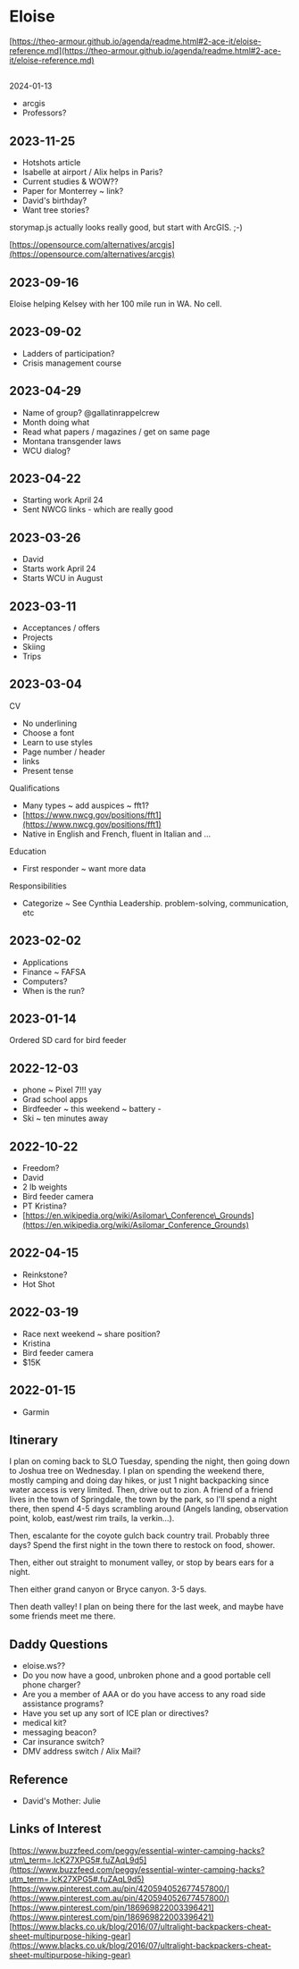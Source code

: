 # Eloise

[https://theo-armour.github.io/agenda/readme.html#2-ace-it/eloise-reference.md](https://theo-armour.github.io/agenda/readme.html#2-ace-it/eloise-reference.md)

## 

##   

2024-01-13

* arcgis
* Professors?

## 2023-11-25

* Hotshots article
* Isabelle at airport / Alix helps in Paris?
* Current studies & WOW??
* Paper for Monterrey ~ link?
* David's birthday?
* Want tree stories?

storymap.js actually looks really good, but start with ArcGIS. ;-)

[https://opensource.com/alternatives/arcgis](https://opensource.com/alternatives/arcgis)

## 2023-09-16

Eloise helping Kelsey with her 100 mile run in WA. No cell.

## 2023-09-02

* Ladders of participation?
* Crisis management course

## 2023-04-29

* Name of group? @gallatinrappelcrew
* Month doing what
* Read what papers / magazines / get on same page
* Montana transgender laws
* WCU dialog?

## 2023-04-22

* Starting work April 24
* Sent NWCG links - which are really good

## 2023-03-26

* David
* Starts work April 24
* Starts WCU in August

## 2023-03-11

* Acceptances / offers
* Projects
* Skiing
* Trips

## 2023-03-04

CV

* No underlining
* Choose a font
* Learn to use styles
* Page number / header
* links
* Present tense

Qualifications

* Many types ~ add auspices ~ fft1?
* [https://www.nwcg.gov/positions/fft1](https://www.nwcg.gov/positions/fft1)
* Native in English and French, fluent in Italian and …

Education

* First responder ~ want more data

Responsibilities

* Categorize ~ See Cynthia Leadership. problem-solving, communication, etc

## 2023-02-02

* Applications
* Finance ~ FAFSA
* Computers?
* When is the run?

## 2023-01-14

Ordered SD card for bird feeder

## 2022-12-03

* phone ~ Pixel 7!!! yay
* Grad school apps
* Birdfeeder ~ this weekend ~ battery -
* Ski ~ ten minutes away

## 2022-10-22

* Freedom?
* David
* 2 lb weights
* Bird feeder camera
* PT Kristina?
* [https://en.wikipedia.org/wiki/Asilomar\_Conference\_Grounds](https://en.wikipedia.org/wiki/Asilomar_Conference_Grounds)

## 2022-04-15

* Reinkstone?
* Hot Shot

## 2022-03-19

* Race next weekend ~ share position?
* Kristina
* Bird feeder camera
* $15K

## 2022-01-15

* Garmin

## Itinerary

I plan on coming back to SLO Tuesday, spending the night, then going down to Joshua tree on Wednesday. I plan on spending the weekend there, mostly camping and doing day hikes, or just 1 night backpacking since water access is very limited. Then, drive out to zion. A friend of a friend lives in the town of Springdale, the town by the park, so I'll spend a night there, then spend 4-5 days scrambling around (Angels landing, observation point, kolob, east/west rim trails, la verkin…).

Then, escalante for the coyote gulch back country trail. Probably three days? Spend the first night in the town there to restock on food, shower.

Then, either out straight to monument valley, or stop by bears ears for a night.

Then either grand canyon or Bryce canyon. 3-5 days.

Then death valley! I plan on being there for the last week, and maybe have some friends meet me there.

## Daddy Questions

* eloise.ws??
* Do you now have a good, unbroken phone and a good portable cell phone charger?
* Are you a member of AAA or do you have access to any road side assistance programs?
* Have you set up any sort of ICE plan or directives?
* medical kit?
* messaging beacon?
* Car insurance switch?
* DMV address switch / Alix Mail?

## Reference

* David's Mother: Julie

## Links of Interest

[https://www.buzzfeed.com/peggy/essential-winter-camping-hacks?utm\_term=.lcK27XPG5#.fuZAqL9d5](https://www.buzzfeed.com/peggy/essential-winter-camping-hacks?utm_term=.lcK27XPG5#.fuZAqL9d5) [https://www.pinterest.com.au/pin/420594052677457800/](https://www.pinterest.com.au/pin/420594052677457800/) [https://www.pinterest.com/pin/186969822003396421](https://www.pinterest.com/pin/186969822003396421) [https://www.blacks.co.uk/blog/2016/07/ultralight-backpackers-cheat-sheet-multipurpose-hiking-gear](https://www.blacks.co.uk/blog/2016/07/ultralight-backpackers-cheat-sheet-multipurpose-hiking-gear)